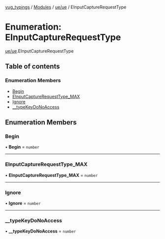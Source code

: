 [yug_typings](../README.md) / [Modules](../modules.md) / [ue/ue](../modules/ue_ue.md) / EInputCaptureRequestType

# Enumeration: EInputCaptureRequestType

[ue/ue](../modules/ue_ue.md).EInputCaptureRequestType

## Table of contents

### Enumeration Members

- [Begin](ue_ue.EInputCaptureRequestType.md#begin)
- [EInputCaptureRequestType\_MAX](ue_ue.EInputCaptureRequestType.md#einputcapturerequesttype_max)
- [Ignore](ue_ue.EInputCaptureRequestType.md#ignore)
- [\_\_typeKeyDoNoAccess](ue_ue.EInputCaptureRequestType.md#__typekeydonoaccess)

## Enumeration Members

### Begin

• **Begin** = `number`

___

### EInputCaptureRequestType\_MAX

• **EInputCaptureRequestType\_MAX** = `number`

___

### Ignore

• **Ignore** = `number`

___

### \_\_typeKeyDoNoAccess

• **\_\_typeKeyDoNoAccess** = `number`
